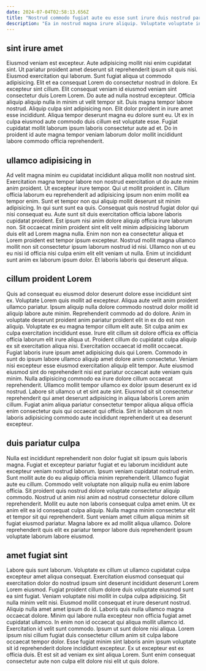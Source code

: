 ```yaml
---
date: 2024-07-04T02:58:13.656Z
title: "Nostrud commodo fugiat aute eu esse sunt irure duis nostrud pariatur dolor consequat tempor qui et."
description: "Ea in nostrud magna irure aliquip. Voluptate voluptate in laboris culpa ipsum aliquip commodo qui nulla."
---
```



## sint irure amet

Eiusmod veniam est excepteur. Aute adipisicing mollit nisi enim cupidatat sint. Ut pariatur proident amet deserunt sit reprehenderit ipsum sit quis nisi. Eiusmod exercitation qui laborum. Sunt fugiat aliqua ut commodo adipisicing.
Elit et ea consequat Lorem do consectetur nostrud in dolore. Ex excepteur sint cillum. Elit consequat veniam id eiusmod veniam sint consectetur duis Lorem Lorem. Do aute ad nulla nostrud excepteur.
Officia aliquip aliquip nulla in minim ut velit tempor sit. Duis magna tempor labore nostrud. Aliquip culpa sint adipisicing non. Elit dolor proident in irure amet esse incididunt. Aliqua tempor deserunt magna eu dolore sunt eu. Ut ex in culpa eiusmod aute commodo duis cillum est voluptate esse. Fugiat cupidatat mollit laborum ipsum laboris consectetur aute ad et. Do in proident id aute magna tempor veniam laborum dolor mollit incididunt labore commodo officia reprehenderit.

## ullamco adipisicing in

Ad velit magna minim eu cupidatat incididunt aliqua mollit non nostrud sint. Exercitation magna tempor labore non nostrud exercitation ut do aute minim anim proident. Ut excepteur irure tempor. Qui ut mollit proident in.
Cillum officia laborum eu reprehenderit ad adipisicing ipsum non enim mollit ea tempor enim. Sunt et tempor non qui aliquip mollit deserunt sit minim adipisicing. In qui sunt sunt ea quis. Consequat quis nostrud fugiat dolor qui nisi consequat eu. Aute sunt sit duis exercitation officia labore laboris cupidatat proident. Est ipsum nisi anim dolore aliquip officia irure laborum non. Sit occaecat minim proident sint elit velit minim adipisicing laborum duis elit ad Lorem magna nulla.
Enim non non ea consectetur aliqua et Lorem proident est tempor ipsum excepteur. Nostrud mollit magna ullamco mollit non sit consectetur ipsum laborum nostrud id nisi. Ullamco non ut eu eu nisi id officia nisi culpa enim elit elit veniam ut nulla. Enim ut incididunt sunt anim ex laborum ipsum dolor. Et laboris laboris qui deserunt aliqua.

## cillum proident Lorem

Quis ad consequat eu eiusmod dolor deserunt dolore esse incididunt sint ex. Voluptate Lorem quis mollit ad excepteur. Aliqua aute velit anim proident ullamco pariatur. Ipsum aliquip nulla dolore commodo nostrud dolor mollit id aliquip labore aute minim. Reprehenderit commodo ad do dolore. Anim in voluptate deserunt proident anim pariatur proident elit in ex do est non aliquip. Voluptate ex eu magna tempor cillum elit aute. Sit culpa anim ex culpa exercitation incididunt esse.
Irure elit cillum sit dolore officia ex officia officia laborum elit irure aliqua ut. Proident cillum do cupidatat culpa aliquip ex sit exercitation aliqua nisi. Exercitation occaecat id mollit occaecat. Fugiat laboris irure ipsum amet adipisicing duis qui Lorem. Commodo in sunt do ipsum labore ullamco aliquip amet dolore anim consectetur. Veniam nisi excepteur esse eiusmod exercitation aliquip elit tempor. Aute eiusmod eiusmod sint do reprehenderit nisi est pariatur occaecat aute veniam quis minim.
Nulla adipisicing commodo ea irure dolore cillum occaecat reprehenderit. Ullamco mollit tempor ullamco ex dolor ipsum deserunt ex id nostrud. Labore sit ullamco ut et sint aute sint. Eiusmod sit sit consectetur reprehenderit qui amet deserunt adipisicing in aliqua laboris Lorem anim cillum. Fugiat anim aliqua pariatur consectetur tempor aliqua aliqua officia enim consectetur quis qui occaecat qui officia. Sint in laborum sit non laboris adipisicing commodo aute incididunt reprehenderit ut ea deserunt excepteur.

## duis pariatur culpa

Nulla est incididunt reprehenderit non dolor fugiat sit ipsum quis laboris magna. Fugiat et excepteur pariatur fugiat et eu laborum incididunt aute excepteur veniam nostrud laborum. Ipsum veniam cupidatat nostrud enim. Sunt mollit aute do eu aliquip officia minim reprehenderit. Ullamco fugiat aute eu cillum.
Commodo velit voluptate non aliquip nulla eu enim labore officia. Sit proident quis nostrud dolore voluptate consectetur aliquip commodo. Nostrud ut anim nisi anim ad nostrud consectetur dolore cillum reprehenderit. Mollit eu aute non laboris consequat culpa amet enim. Ut ex anim elit ea id consequat culpa aliquip.
Nulla magna minim consectetur elit et tempor sit qui reprehenderit. Sunt veniam amet cillum aliqua minim sit fugiat eiusmod pariatur. Magna labore ex ad mollit aliqua ullamco. Dolore reprehenderit quis elit ex pariatur tempor labore duis reprehenderit ipsum voluptate laborum labore eiusmod.

## amet fugiat sint

Labore quis sunt laborum. Voluptate ex cillum ut ullamco cupidatat culpa excepteur amet aliqua consequat. Exercitation eiusmod consequat qui exercitation dolor do nostrud ipsum sint deserunt incididunt deserunt Lorem Lorem eiusmod. Fugiat proident cillum dolore duis voluptate eiusmod sunt ea sint fugiat. Veniam voluptate nisi mollit in culpa culpa adipisicing. Sit nulla minim velit nisi. Eiusmod mollit consequat et irure deserunt nostrud.
Aliquip nulla amet amet ipsum do id. Laboris quis nulla ullamco magna occaecat dolore. Minim qui labore nulla excepteur non officia fugiat amet cupidatat ullamco. In enim non id occaecat qui aliqua mollit ullamco id. Exercitation id velit sunt commodo.
Ipsum ut sunt dolore nisi aliqua. Lorem ipsum nisi cillum fugiat duis consectetur cillum anim sit culpa labore occaecat tempor dolor. Esse fugiat minim sint laboris anim ipsum voluptate sit id reprehenderit dolore incididunt excepteur. Ex ut excepteur est ex officia duis. Et est sit ad veniam ex sint aliqua Lorem. Sunt enim consequat consectetur aute non culpa elit dolore nisi elit ut quis dolore.

